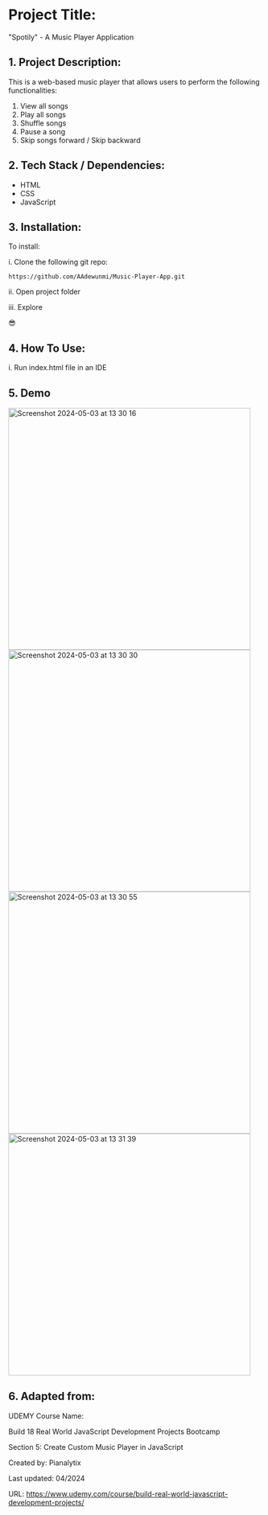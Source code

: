 # Project Title:

"Spotily" - A Music Player Application

## 1. Project Description:

This is a web-based music player that allows users to perform the following functionalities:

1. View all songs
2. Play all songs
3. Shuffle songs
4. Pause a song
5. Skip songs forward / Skip backward

## 2. Tech Stack / Dependencies: 

- HTML
- CSS
- JavaScript

## 3. Installation:

To install:

i. Clone the following git repo:

```
https://github.com/AAdewunmi/Music-Player-App.git

```
ii. Open project folder

iii. Explore

😎

## 4. How To Use:

i. Run index.html file in an IDE

## 5. Demo

<img width="481" alt="Screenshot 2024-05-03 at 13 30 16" src="https://github.com/AAdewunmi/Book-Store-ECommerce-Application/assets/15172744/1e9d84e4-e2b3-4a35-8ce5-f84ce5d8d299">

<img width="481" alt="Screenshot 2024-05-03 at 13 30 30" src="https://github.com/AAdewunmi/Book-Store-ECommerce-Application/assets/15172744/9fef7f0b-99c0-4245-af35-3b9c0df12107">

<img width="481" alt="Screenshot 2024-05-03 at 13 30 55" src="https://github.com/AAdewunmi/Book-Store-ECommerce-Application/assets/15172744/1c5a7c77-734d-4bc2-b7b4-2d3cc02c9edf">

<img width="481" alt="Screenshot 2024-05-03 at 13 31 39" src="https://github.com/AAdewunmi/Book-Store-ECommerce-Application/assets/15172744/53a696ab-7bb5-40d2-ac98-aada55ef3aa2">


## 6. Adapted from: 

UDEMY Course Name: 

Build 18 Real World JavaScript Development Projects Bootcamp

Section 5: Create Custom Music Player in JavaScript 

Created by: Pianalytix

Last updated: 04/2024

URL: https://www.udemy.com/course/build-real-world-javascript-development-projects/

